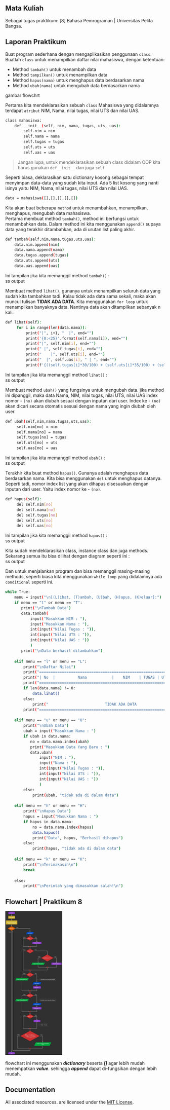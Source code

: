 ## Mata Kuliah

Sebagai tugas praktikum: [8] Bahasa Pemrograman | Universitas Pelita Bangsa.

## Laporan Praktikum

Buat program sederhana dengan mengaplikasikan penggunaan `class`. Buatlah `class` untuk menampilkan daftar nilai mahasiswa, dengan ketentuan:

- Method `tambah()` untuk menambah data
- Method `tampilkan()` untuk menampilkan data
- Method `hapus(nama)` untuk menghapus data berdasarkan nama
- Method `ubah(nama)` untuk mengubah data berdasarkan nama

gambar flowchrt

Pertama kita mendeklarasikan sebuah `class` Mahasiswa yang didalamnya terdapat `atribut` NIM, Nama, nilai tugas, nilai UTS dan nilai UAS.

```bash
class mahasiswa:
    def __init__(self, nim, nama, tugas, uts, uas):
        self.nim = nim
        self.nama = nama
        self.tugas = tugas
        self.uts = uts
        self.uas = uas
```

> Jangan lupa, untuk mendeklarasikan sebuah class didalam OOP kita harus gunakan `def__init__` dan juga `self`

Seperti biasa, deklarasikan satu dictionary kosong sebagai tempat menyimpan data-data yang sudah kita input. Ada 5 list kosong yang nanti isinya yaitu NIM, Nama, nilai tugas, nilai UTS dan nilai UAS.

```bash
data = mahasiswa([],[],[],[],[])
```

Kita akan buat beberapa `method` untuk menambahkan, menampilkan, menghapus, mengubah data mahasiswa.  
Pertama membuat method `tambah()`, method ini berfungsi untuk menambahkan data. Dalam method ini kita menggunakan `append()` supaya data yang terakhir ditambahkan, ada di urutan list paling akhir.

```bash
def tambah(self,nim,nama,tugas,uts,uas):
    data.nim.append(nim)
    data.nama.append(nama)
    data.tugas.append(tugas)
    data.uts.append(uts)
    data.uas.append(uas)
```

Ini tampilan jika kita memanggil method `tambah()` :  
ss output

Membuat method `lihat()`, gunanya untuk menampilkan seluruh data yang sudah kita tambahkan tadi. Kalau tidak ada data sama sekali, maka akan muncul tulisan **TIDAK ADA DATA**. Kita menggunakan `for loop` untuk menampilkan banyaknya data. Nantinya data akan ditampilkan sebanyak n kali.

```bash
def lihat(self):
     for i in range(len(data.nama)):
         print("|", i+1, "  |", end="")
         print('{0:<25}'.format(self.nama[i]), end="")
         print("|", self.nim[i], end="")
         print(" |", self.tugas[i], end="")
         print("    |", self.uts[i], end="")
         print("  |", self.uas[i], " | ", end="")
         print(f'{((self.tugas[i]*30/100) + (self.uts[i]*35/100) + (self.uas[i]*35/100)) :.2f}', " |")
```

Ini tampilan jika kita memanggil method `lihat()` :  
ss output

Membuat method `ubah()` yang fungsinya untuk mengubah data. jika method ini dipanggil, maka data Nama, NIM, nilai tugas, nilai UTS, nilai UAS index nomor - `(no)` akan diubah sesuai dengan inputan dari user. Index ke - `(no)` akan dicari secara otomatis sesuai dengan nama yang ingin diubah oleh user.

```bash
def ubah(self,nim,nama,tugas,uts,uas):
     self.nim[no] = nim
     self.nama[no] = nama
     self.tugas[no] = tugas
     self.uts[no] = uts
     self.uas[no] = uas
```

Ini tampilan jika kita memanggil method `ubah()` :  
ss output

Terakhir kita buat method `hapus()`. Gunanya adalah menghapus data berdasarkan nama. Kita bisa menggunakan `del` untuk menghapus datanya. Seperti tadi, nomor index list yang akan dihapus disesuaikan dengan inputan dari user. Yaitu index nomor ke - `(no)`.

```bash
def hapus(self):
     del self.nim[no]
     del self.nama[no]
     del self.tugas[no]
     del self.uts[no]
     del self.uas[no]
```

Ini tampilan jika kita memanggil method `hapus()` :  
ss output

Kita sudah mendeklarasikan class, instance class dan juga methods. Sekarang semua itu bisa dilihat dengan diagram seperti ini :  
ss output

Dan untuk menjalankan program dan bisa memanggil masing-masing methods, seperti biasa kita menggunakan `while loop` yang didalamnya ada `conditional` seperti ini.

```bash
while True:
    menu = input("\n[(L)ihat, (T)ambah, (U)bah, (H)apus, (K)eluar]:")
    if menu == "t" or menu == "T":
       print("\nTambah Data")
       data.tambah(
           input("Masukkan NIM : "),
           input("Masukkan Nama : "),
           int(input("Nilai Tugas : ")),
           int(input("Nilai UTS : ")),
           int(input("Nilai UAS : "))
           )
       print("\nData berhasil ditambahkan")

    elif menu == "l" or menu == "L":
        print("\nDaftar Nilai")
        print("==========================================================================")
        print("| No  |          Nama           |    NIM    | TUGAS | UTS | UAS |  AKHIR |")
        print("==========================================================================")
        if len(data.nama) != 0:
            data.lihat()
        else:
            print("                         TIDAK ADA DATA                               ")
        print("==========================================================================")

    elif menu == "u" or menu == "U":
        print("\nUbah Data")
        ubah = input("Masukkan Nama : ")
        if ubah in data.nama:
           no = data.nama.index(ubah)
           print("Masukkan Data Yang Baru : ")
           data.ubah(
               input("NIM : "),
               input("Nama : "),
               int(input("Nilai Tugas : ")),
               int(input("Nilai UTS : ")),
               int(input("Nilai UAS : "))
               )
        else:
            print(ubah, "tidak ada di dalam data")

    elif menu == "h" or menu == "H":
        print("\nHapus Data")
        hapus = input("Masukkan Nama : ")
        if hapus in data.nama:
            no = data.nama.index(hapus)
            data.hapus()
            print("Data", hapus, "Berhasil dihapus")
        else:
            print(hapus, "tidak ada di dalam data")

    elif menu == "k" or menu == "K":
        print("\nTerimakasih\n")
        break

    else:
        print("\nPerintah yang dimasukkan salah!\n")
```

## Flowchart | Praktikum 8

<p align="left">
  <img src="/ss/Flowchart.jpg" width="180">
</p>

flowchart ini menggunakan **_dictionary_** beserta **_[]_** agar lebih mudah menempatkan **_value_**.
sehingga **_append_** dapat di-fungsikan dengan lebih mudah.

## Documentation

All associated resources. are licensed under the [MIT License](https://mit-license.org/).
